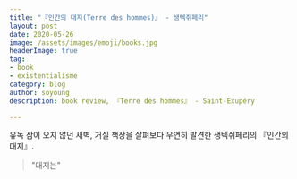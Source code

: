```yaml
---
title: "『인간의 대지(Terre des hommes)』 - 생텍쥐페리"
layout: post
date: 2020-05-26
image: /assets/images/emoji/books.jpg
headerImage: true
tag:
- book
- existentialisme
category: blog
author: soyoung
description: book review, 『Terre des hommes』 - Saint-Exupéry

---
```


유독 잠이 오지 않던 새벽, 거실 책장을 살펴보다 우연히 발견한 생텍쥐페리의 『인간의 대지』.

> "대지는"
